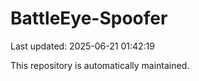 # BattleEye-Spoofer

Last updated: 2025-06-21 01:42:19

This repository is automatically maintained.
